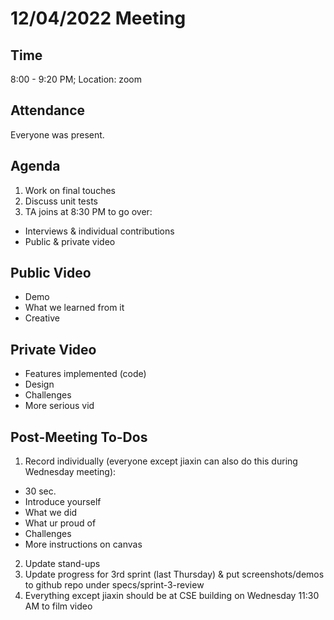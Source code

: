 # 12/04/2022 Meeting 

## Time
8:00 - 9:20 PM; Location: zoom 

## Attendance
Everyone was present.

## Agenda
1. Work on final touches
2. Discuss unit tests
3. TA joins at 8:30 PM to go over:
  - Interviews & individual contributions
  - Public & private video

## Public Video
-	Demo
-	What we learned from it
-	Creative

## Private Video
-	Features implemented (code)
-	Design
-	Challenges
-	More serious vid

## Post-Meeting To-Dos
1.	Record individually (everyone except jiaxin can also do this during Wednesday meeting):
-	30 sec.
-	Introduce yourself
-	What we did
-	What ur proud of
-	Challenges
-	More instructions on canvas
2.	Update stand-ups
3.	Update progress for 3rd sprint (last Thursday) & put screenshots/demos to github repo under specs/sprint-3-review
4.	Everything except jiaxin should be at CSE building on Wednesday 11:30 AM to film video
